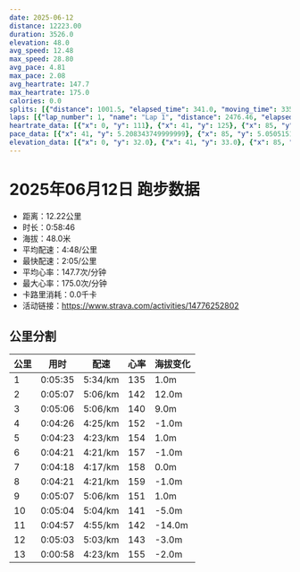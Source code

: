 ```yaml
---
date: 2025-06-12
distance: 12223.00
duration: 3526.0
elevation: 48.0
avg_speed: 12.48
max_speed: 28.80
avg_pace: 4.81
max_pace: 2.08
avg_heartrate: 147.7
max_heartrate: 175.0
calories: 0.0
splits: [{"distance": 1001.5, "elapsed_time": 341.0, "moving_time": 335.0, "average_speed": 2.99, "pace": 5.574147157190635, "average_heartrate": 135.34328358208955, "elevation_difference": 1.0, "split_number": 1}, {"distance": 1001.5, "elapsed_time": 307.0, "moving_time": 307.0, "average_speed": 3.26, "pace": 5.112484662576687, "average_heartrate": 142.06188925081435, "elevation_difference": 12.0, "split_number": 2}, {"distance": 999.0, "elapsed_time": 306.0, "moving_time": 306.0, "average_speed": 3.26, "pace": 5.112484662576687, "average_heartrate": 140.05228758169935, "elevation_difference": 9.0, "split_number": 3}, {"distance": 1002.0, "elapsed_time": 266.0, "moving_time": 266.0, "average_speed": 3.77, "pace": 4.420875331564987, "average_heartrate": 152.5, "elevation_difference": -1.0, "split_number": 4}, {"distance": 996.5, "elapsed_time": 263.0, "moving_time": 263.0, "average_speed": 3.79, "pace": 4.39754617414248, "average_heartrate": 154.4296577946768, "elevation_difference": 1.0, "split_number": 5}, {"distance": 1000.5, "elapsed_time": 261.0, "moving_time": 261.0, "average_speed": 3.83, "pace": 4.351618798955613, "average_heartrate": 157.2911877394636, "elevation_difference": -1.0, "split_number": 6}, {"distance": 1002.0, "elapsed_time": 258.0, "moving_time": 258.0, "average_speed": 3.88, "pace": 4.295541237113402, "average_heartrate": 158.6705426356589, "elevation_difference": 0.0, "split_number": 7}, {"distance": 999.0, "elapsed_time": 261.0, "moving_time": 261.0, "average_speed": 3.83, "pace": 4.351618798955613, "average_heartrate": 159.24904214559388, "elevation_difference": -1.0, "split_number": 8}, {"distance": 1001.0, "elapsed_time": 307.0, "moving_time": 307.0, "average_speed": 3.26, "pace": 5.112484662576687, "average_heartrate": 151.48208469055373, "elevation_difference": 1.0, "split_number": 9}, {"distance": 997.0, "elapsed_time": 304.0, "moving_time": 304.0, "average_speed": 3.28, "pace": 5.081310975609756, "average_heartrate": 141.00328947368422, "elevation_difference": -5.0, "split_number": 10}, {"distance": 1002.5, "elapsed_time": 297.0, "moving_time": 297.0, "average_speed": 3.38, "pace": 4.930976331360947, "average_heartrate": 142.11111111111111, "elevation_difference": -14.0, "split_number": 11}, {"distance": 1000.5, "elapsed_time": 303.0, "moving_time": 303.0, "average_speed": 3.3, "pace": 5.050515151515151, "average_heartrate": 143.91749174917493, "elevation_difference": -3.0, "split_number": 12}, {"distance": 220.0, "elapsed_time": 58.0, "moving_time": 58.0, "average_speed": 3.79, "pace": 4.39754617414248, "average_heartrate": 155.89655172413794, "elevation_difference": -2.0, "split_number": 13}]
laps: [{"lap_number": 1, "name": "Lap 1", "distance": 2476.46, "elapsed_time": 792.0, "moving_time": 792.0, "average_speed": 3.13, "pace": 5.32482428115016, "average_heartrate": 139.71428571428572, "max_heartrate": 146, "start_date": "2025-06-12 19:47:22+00:00", "elevation_difference": 31.0}, {"lap_number": 2, "name": "Lap 2", "distance": 570.51, "elapsed_time": 175.0, "moving_time": 175.0, "average_speed": 3.26, "pace": 5.112484662576687, "average_heartrate": 136.5, "max_heartrate": 139, "start_date": "2025-06-12 20:00:36+00:00", "elevation_difference": 1.0}, {"lap_number": 3, "name": "Lap 3", "distance": 457.08, "elapsed_time": 102.0, "moving_time": 102.0, "average_speed": 4.48, "pace": 3.720245535714285, "average_heartrate": 154.75, "max_heartrate": 167, "start_date": "2025-06-12 20:03:31+00:00", "elevation_difference": 0.0}, {"lap_number": 4, "name": "Lap 4", "distance": 450.63, "elapsed_time": 137.0, "moving_time": 137.0, "average_speed": 3.29, "pace": 5.065866261398176, "average_heartrate": 152.25, "max_heartrate": 164, "start_date": "2025-06-12 20:05:14+00:00", "elevation_difference": 0.0}, {"lap_number": 5, "name": "Lap 5", "distance": 453.79, "elapsed_time": 102.0, "moving_time": 102.0, "average_speed": 4.45, "pace": 3.7453258426966287, "average_heartrate": 159.75, "max_heartrate": 167, "start_date": "2025-06-12 20:07:31+00:00", "elevation_difference": 2.0}, {"lap_number": 6, "name": "Lap 6", "distance": 453.76, "elapsed_time": 141.0, "moving_time": 141.0, "average_speed": 3.22, "pace": 5.175993788819875, "average_heartrate": 148.66666666666666, "max_heartrate": 157, "start_date": "2025-06-12 20:09:13+00:00", "elevation_difference": 0.0}, {"lap_number": 7, "name": "Lap 7", "distance": 456.95, "elapsed_time": 100.0, "moving_time": 100.0, "average_speed": 4.57, "pace": 3.6469803063457324, "average_heartrate": 158.25, "max_heartrate": 167, "start_date": "2025-06-12 20:11:34+00:00", "elevation_difference": 0.0}, {"lap_number": 8, "name": "Lap 8", "distance": 453.08, "elapsed_time": 140.0, "moving_time": 140.0, "average_speed": 3.24, "pace": 5.144043209876543, "average_heartrate": 153.25, "max_heartrate": 166, "start_date": "2025-06-12 20:13:15+00:00", "elevation_difference": 0.0}, {"lap_number": 9, "name": "Lap 9", "distance": 459.29, "elapsed_time": 100.0, "moving_time": 100.0, "average_speed": 4.59, "pace": 3.631089324618736, "average_heartrate": 161.0, "max_heartrate": 165, "start_date": "2025-06-12 20:15:35+00:00", "elevation_difference": 0.0}, {"lap_number": 10, "name": "Lap 10", "distance": 448.58, "elapsed_time": 139.0, "moving_time": 139.0, "average_speed": 3.23, "pace": 5.159969040247677, "average_heartrate": 157.5, "max_heartrate": 170, "start_date": "2025-06-12 20:17:16+00:00", "elevation_difference": 2.0}, {"lap_number": 11, "name": "Lap 11", "distance": 458.96, "elapsed_time": 98.0, "moving_time": 98.0, "average_speed": 4.68, "pace": 3.5612606837606835, "average_heartrate": 162.75, "max_heartrate": 170, "start_date": "2025-06-12 20:19:35+00:00", "elevation_difference": 2.0}, {"lap_number": 12, "name": "Lap 12", "distance": 455.66, "elapsed_time": 142.0, "moving_time": 142.0, "average_speed": 3.21, "pace": 5.192118380062305, "average_heartrate": 153.75, "max_heartrate": 165, "start_date": "2025-06-12 20:21:14+00:00", "elevation_difference": 0.0}, {"lap_number": 13, "name": "Lap 13", "distance": 454.61, "elapsed_time": 98.0, "moving_time": 98.0, "average_speed": 4.64, "pace": 3.591961206896552, "average_heartrate": 163.33333333333334, "max_heartrate": 170, "start_date": "2025-06-12 20:23:37+00:00", "elevation_difference": 0.0}, {"lap_number": 14, "name": "Lap 14", "distance": 323.05, "elapsed_time": 104.0, "moving_time": 104.0, "average_speed": 3.11, "pace": 5.359067524115756, "average_heartrate": 160.66666666666666, "max_heartrate": 174, "start_date": "2025-06-12 20:25:16+00:00", "elevation_difference": 0.0}, {"lap_number": 15, "name": "Lap 15", "distance": 1439.59, "elapsed_time": 437.0, "moving_time": 437.0, "average_speed": 3.29, "pace": 5.065866261398176, "average_heartrate": 142.91666666666666, "max_heartrate": 149, "start_date": "2025-06-12 20:27:00+00:00", "elevation_difference": 6.0}, {"lap_number": 16, "name": "Lap 16", "distance": 2411.84, "elapsed_time": 716.0, "moving_time": 716.0, "average_speed": 3.37, "pace": 4.94560830860534, "average_heartrate": 143.47368421052633, "max_heartrate": 156, "start_date": "2025-06-12 20:34:18+00:00", "elevation_difference": 9.0}]
heartrate_data: [{"x": 0, "y": 111}, {"x": 41, "y": 125}, {"x": 85, "y": 137}, {"x": 123, "y": 137}, {"x": 181, "y": 144}, {"x": 218, "y": 144}, {"x": 257, "y": 142}, {"x": 296, "y": 140}, {"x": 334, "y": 139}, {"x": 372, "y": 140}, {"x": 412, "y": 141}, {"x": 450, "y": 146}, {"x": 486, "y": 141}, {"x": 522, "y": 142}, {"x": 560, "y": 145}, {"x": 596, "y": 145}, {"x": 634, "y": 144}, {"x": 672, "y": 142}, {"x": 710, "y": 146}, {"x": 745, "y": 142}, {"x": 783, "y": 141}, {"x": 822, "y": 139}, {"x": 859, "y": 135}, {"x": 897, "y": 135}, {"x": 934, "y": 137}, {"x": 971, "y": 138}, {"x": 1000, "y": 154}, {"x": 1027, "y": 160}, {"x": 1054, "y": 167}, {"x": 1085, "y": 164}, {"x": 1123, "y": 155}, {"x": 1160, "y": 145}, {"x": 1197, "y": 145}, {"x": 1228, "y": 148}, {"x": 1255, "y": 161}, {"x": 1283, "y": 163}, {"x": 1309, "y": 167}, {"x": 1348, "y": 157}, {"x": 1386, "y": 146}, {"x": 1423, "y": 143}, {"x": 1459, "y": 144}, {"x": 1486, "y": 157}, {"x": 1513, "y": 165}, {"x": 1539, "y": 167}, {"x": 1574, "y": 166}, {"x": 1613, "y": 154}, {"x": 1649, "y": 149}, {"x": 1686, "y": 144}, {"x": 1715, "y": 153}, {"x": 1743, "y": 165}, {"x": 1769, "y": 165}, {"x": 1795, "y": 170}, {"x": 1836, "y": 162}, {"x": 1873, "y": 150}, {"x": 1910, "y": 148}, {"x": 1943, "y": 149}, {"x": 1970, "y": 164}, {"x": 1996, "y": 168}, {"x": 2022, "y": 170}, {"x": 2058, "y": 165}, {"x": 2097, "y": 155}, {"x": 2134, "y": 150}, {"x": 2171, "y": 145}, {"x": 2201, "y": 154}, {"x": 2228, "y": 166}, {"x": 2252, "y": 170}, {"x": 2282, "y": 174}, {"x": 2322, "y": 158}, {"x": 2361, "y": 150}, {"x": 2400, "y": 141}, {"x": 2439, "y": 143}, {"x": 2477, "y": 146}, {"x": 2515, "y": 146}, {"x": 2550, "y": 149}, {"x": 2584, "y": 145}, {"x": 2619, "y": 143}, {"x": 2656, "y": 139}, {"x": 2693, "y": 136}, {"x": 2731, "y": 142}, {"x": 2769, "y": 143}, {"x": 2808, "y": 142}, {"x": 2846, "y": 139}, {"x": 2884, "y": 140}, {"x": 2921, "y": 139}, {"x": 2957, "y": 139}, {"x": 2993, "y": 144}, {"x": 3029, "y": 144}, {"x": 3066, "y": 141}, {"x": 3102, "y": 142}, {"x": 3139, "y": 144}, {"x": 3174, "y": 141}, {"x": 3209, "y": 141}, {"x": 3246, "y": 142}, {"x": 3283, "y": 136}, {"x": 3319, "y": 141}, {"x": 3354, "y": 144}, {"x": 3405, "y": 143}, {"x": 3437, "y": 154}, {"x": 3471, "y": 156}, {"x": 3503, "y": 156}]
pace_data: [{"x": 41, "y": 5.208343749999999}, {"x": 85, "y": 5.050515151515151}, {"x": 123, "y": 5.952392857142857}, {"x": 181, "y": 5.112484662576687}, {"x": 218, "y": 4.901970588235294}, {"x": 257, "y": 5.5555666666666665}, {"x": 296, "y": 5.208343749999999}, {"x": 334, "y": 4.901970588235294}, {"x": 372, "y": 5.208343749999999}, {"x": 412, "y": 5.208343749999999}, {"x": 450, "y": 5.050515151515151}, {"x": 486, "y": 5.376354838709677}, {"x": 522, "y": 5.5555666666666665}, {"x": 560, "y": 5.208343749999999}, {"x": 596, "y": 5.050515151515151}, {"x": 634, "y": 5.208343749999999}, {"x": 672, "y": 4.901970588235294}, {"x": 710, "y": 5.5555666666666665}, {"x": 745, "y": 5.208343749999999}, {"x": 783, "y": 4.761914285714285}, {"x": 822, "y": 5.376354838709677}, {"x": 859, "y": 5.050515151515151}, {"x": 897, "y": 5.050515151515151}, {"x": 934, "y": 5.050515151515151}, {"x": 971, "y": 4.629638888888889}, {"x": 1000, "y": 3.875976744186046}, {"x": 1027, "y": 3.7037111111111107}, {"x": 1054, "y": 3.7037111111111107}, {"x": 1085, "y": 5.208343749999999}, {"x": 1123, "y": 4.901970588235294}, {"x": 1160, "y": 4.901970588235294}, {"x": 1197, "y": 4.761914285714285}, {"x": 1228, "y": 3.787886363636363}, {"x": 1255, "y": 3.546106382978723}, {"x": 1283, "y": 3.7037111111111107}, {"x": 1309, "y": 3.7037111111111107}, {"x": 1348, "y": 5.376354838709677}, {"x": 1386, "y": 4.761914285714285}, {"x": 1423, "y": 4.901970588235294}, {"x": 1459, "y": 3.7037111111111107}, {"x": 1486, "y": 3.546106382978723}, {"x": 1513, "y": 3.546106382978723}, {"x": 1539, "y": 3.7037111111111107}, {"x": 1574, "y": 5.747137931034483}, {"x": 1613, "y": 5.376354838709677}, {"x": 1649, "y": 4.901970588235294}, {"x": 1686, "y": 5.050515151515151}, {"x": 1715, "y": 3.7037111111111107}, {"x": 1743, "y": 3.787886363636363}, {"x": 1769, "y": 3.546106382978723}, {"x": 1795, "y": 3.623195652173913}, {"x": 1836, "y": 5.376354838709677}, {"x": 1873, "y": 5.050515151515151}, {"x": 1910, "y": 5.050515151515151}, {"x": 1943, "y": 3.623195652173913}, {"x": 1970, "y": 3.7037111111111107}, {"x": 1996, "y": 3.4722291666666667}, {"x": 2022, "y": 3.546106382978723}, {"x": 2058, "y": 5.5555666666666665}, {"x": 2097, "y": 5.376354838709677}, {"x": 2134, "y": 4.901970588235294}, {"x": 2171, "y": 5.376354838709677}, {"x": 2201, "y": 3.875976744186046}, {"x": 2228, "y": 3.623195652173913}, {"x": 2252, "y": 3.3333399999999997}, {"x": 2282, "y": 6.172851851851851}, {"x": 2322, "y": 5.208343749999999}, {"x": 2361, "y": 5.376354838709677}, {"x": 2400, "y": 5.208343749999999}, {"x": 2439, "y": 5.376354838709677}, {"x": 2477, "y": 5.050515151515151}, {"x": 2515, "y": 5.376354838709677}, {"x": 2550, "y": 4.761914285714285}, {"x": 2584, "y": 4.761914285714285}, {"x": 2619, "y": 4.761914285714285}, {"x": 2656, "y": 4.761914285714285}, {"x": 2693, "y": 4.901970588235294}, {"x": 2731, "y": 5.208343749999999}, {"x": 2769, "y": 5.5555666666666665}, {"x": 2808, "y": 5.747137931034483}, {"x": 2846, "y": 5.747137931034483}, {"x": 2884, "y": 4.761914285714285}, {"x": 2921, "y": 5.050515151515151}, {"x": 2957, "y": 4.901970588235294}, {"x": 2993, "y": 4.761914285714285}, {"x": 3029, "y": 5.050515151515151}, {"x": 3066, "y": 5.208343749999999}, {"x": 3102, "y": 4.761914285714285}, {"x": 3139, "y": 5.050515151515151}, {"x": 3174, "y": 5.208343749999999}, {"x": 3209, "y": 4.761914285714285}, {"x": 3246, "y": 5.208343749999999}, {"x": 3283, "y": 5.050515151515151}, {"x": 3319, "y": 5.050515151515151}, {"x": 3354, "y": 4.761914285714285}, {"x": 3405, "y": 12.889945862335653}, {"x": 3437, "y": 4.2735128205128206}, {"x": 3471, "y": 4.629638888888889}, {"x": 3503, "y": 4.629638888888889}]
elevation_data: [{"x": 0, "y": 32.0}, {"x": 41, "y": 33.0}, {"x": 85, "y": 33.0}, {"x": 123, "y": 33.0}, {"x": 181, "y": 31.0}, {"x": 218, "y": 32.0}, {"x": 257, "y": 32.0}, {"x": 296, "y": 33.0}, {"x": 334, "y": 33.0}, {"x": 372, "y": 33.0}, {"x": 412, "y": 37.0}, {"x": 450, "y": 40.0}, {"x": 486, "y": 39.0}, {"x": 522, "y": 39.0}, {"x": 560, "y": 42.0}, {"x": 596, "y": 43.0}, {"x": 634, "y": 44.0}, {"x": 672, "y": 48.0}, {"x": 710, "y": 49.0}, {"x": 745, "y": 50.0}, {"x": 783, "y": 53.0}, {"x": 822, "y": 53.0}, {"x": 859, "y": 53.0}, {"x": 897, "y": 54.0}, {"x": 934, "y": 53.0}, {"x": 971, "y": 54.0}, {"x": 1000, "y": 54.0}, {"x": 1027, "y": 54.0}, {"x": 1054, "y": 54.0}, {"x": 1085, "y": 53.0}, {"x": 1123, "y": 54.0}, {"x": 1160, "y": 53.0}, {"x": 1197, "y": 54.0}, {"x": 1228, "y": 52.0}, {"x": 1255, "y": 53.0}, {"x": 1283, "y": 53.0}, {"x": 1309, "y": 53.0}, {"x": 1348, "y": 53.0}, {"x": 1386, "y": 53.0}, {"x": 1423, "y": 53.0}, {"x": 1459, "y": 53.0}, {"x": 1486, "y": 53.0}, {"x": 1513, "y": 53.0}, {"x": 1539, "y": 53.0}, {"x": 1574, "y": 53.0}, {"x": 1613, "y": 53.0}, {"x": 1649, "y": 53.0}, {"x": 1686, "y": 53.0}, {"x": 1715, "y": 52.0}, {"x": 1743, "y": 53.0}, {"x": 1769, "y": 53.0}, {"x": 1795, "y": 52.0}, {"x": 1836, "y": 53.0}, {"x": 1873, "y": 54.0}, {"x": 1910, "y": 54.0}, {"x": 1943, "y": 53.0}, {"x": 1970, "y": 53.0}, {"x": 1996, "y": 53.0}, {"x": 2022, "y": 54.0}, {"x": 2058, "y": 52.0}, {"x": 2097, "y": 53.0}, {"x": 2134, "y": 53.0}, {"x": 2171, "y": 52.0}, {"x": 2201, "y": 53.0}, {"x": 2228, "y": 53.0}, {"x": 2252, "y": 52.0}, {"x": 2282, "y": 51.0}, {"x": 2322, "y": 51.0}, {"x": 2361, "y": 52.0}, {"x": 2400, "y": 52.0}, {"x": 2439, "y": 51.0}, {"x": 2477, "y": 53.0}, {"x": 2515, "y": 55.0}, {"x": 2550, "y": 55.0}, {"x": 2584, "y": 52.0}, {"x": 2619, "y": 50.0}, {"x": 2656, "y": 48.0}, {"x": 2693, "y": 48.0}, {"x": 2731, "y": 49.0}, {"x": 2769, "y": 49.0}, {"x": 2808, "y": 50.0}, {"x": 2846, "y": 48.0}, {"x": 2884, "y": 47.0}, {"x": 2921, "y": 45.0}, {"x": 2957, "y": 42.0}, {"x": 2993, "y": 42.0}, {"x": 3029, "y": 41.0}, {"x": 3066, "y": 37.0}, {"x": 3102, "y": 38.0}, {"x": 3139, "y": 38.0}, {"x": 3174, "y": 34.0}, {"x": 3209, "y": 32.0}, {"x": 3246, "y": 31.0}, {"x": 3283, "y": 30.0}, {"x": 3319, "y": 30.0}, {"x": 3354, "y": 31.0}, {"x": 3405, "y": 24.0}, {"x": 3437, "y": 30.0}, {"x": 3471, "y": 31.0}, {"x": 3503, "y": 29.0}]
---
```


# 2025年06月12日 跑步数据

- 距离：12.22公里
- 时长：0:58:46
- 海拔：48.0米
- 平均配速：4:48/公里
- 最快配速：2:05/公里
- 平均心率：147.7次/分钟
- 最大心率：175.0次/分钟
- 卡路里消耗：0.0千卡
- 活动链接：https://www.strava.com/activities/14776252802

## 公里分割

| 公里 | 用时 | 配速 | 心率 | 海拔变化 |
|------|------|------|------|------|
| 1 | 0:05:35 | 5:34/km | 135 | 1.0m |
| 2 | 0:05:07 | 5:06/km | 142 | 12.0m |
| 3 | 0:05:06 | 5:06/km | 140 | 9.0m |
| 4 | 0:04:26 | 4:25/km | 152 | -1.0m |
| 5 | 0:04:23 | 4:23/km | 154 | 1.0m |
| 6 | 0:04:21 | 4:21/km | 157 | -1.0m |
| 7 | 0:04:18 | 4:17/km | 158 | 0.0m |
| 8 | 0:04:21 | 4:21/km | 159 | -1.0m |
| 9 | 0:05:07 | 5:06/km | 151 | 1.0m |
| 10 | 0:05:04 | 5:04/km | 141 | -5.0m |
| 11 | 0:04:57 | 4:55/km | 142 | -14.0m |
| 12 | 0:05:03 | 5:03/km | 143 | -3.0m |
| 13 | 0:00:58 | 4:23/km | 155 | -2.0m |

